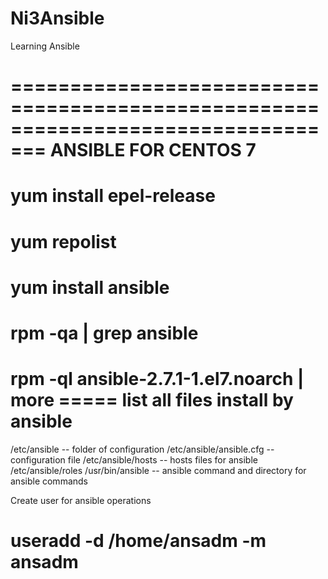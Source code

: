 # Ni3Ansible
Learning Ansible

=================================================================================
ANSIBLE FOR CENTOS 7
=================================================================================
# yum install epel-release
# yum repolist
# yum install ansible
# rpm -qa | grep ansible
# rpm -ql ansible-2.7.1-1.el7.noarch | more ===== list all files install by ansible

/etc/ansible  -- folder of configuration
/etc/ansible/ansible.cfg -- configuration file
/etc/ansible/hosts  -- hosts files for ansible
/etc/ansible/roles 
/usr/bin/ansible -- ansible command and directory for ansible commands

Create user for ansible operations

# useradd -d /home/ansadm -m ansadm


